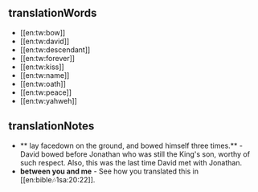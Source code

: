 ## translationWords

* [[en:tw:bow]]
* [[en:tw:david]]
* [[en:tw:descendant]]
* [[en:tw:forever]]
* [[en:tw:kiss]]
* [[en:tw:name]]
* [[en:tw:oath]]
* [[en:tw:peace]]
* [[en:tw:yahweh]]

## translationNotes

* ** lay facedown on the ground, and bowed himself three times.** - David bowed before Jonathan who was still the King's son, worthy of such respect. Also, this was the last time David met with Jonathan.
* **between you and me** - See how you translated this in [[en:bible:notes:1sa:20:22]].
